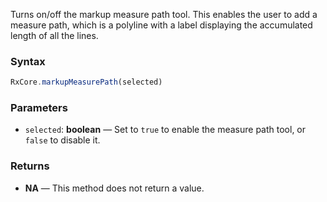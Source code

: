 Turns on/off the markup measure path tool. This enables the user to add a measure path, which is a polyline with a label displaying the accumulated length of all the lines.

### Syntax

```typescript
RxCore.markupMeasurePath(selected)
```

### Parameters

- `selected`: **boolean** — Set to `true` to enable the measure path tool, or `false` to disable it.

### Returns

- **NA** — This method does not return a value.